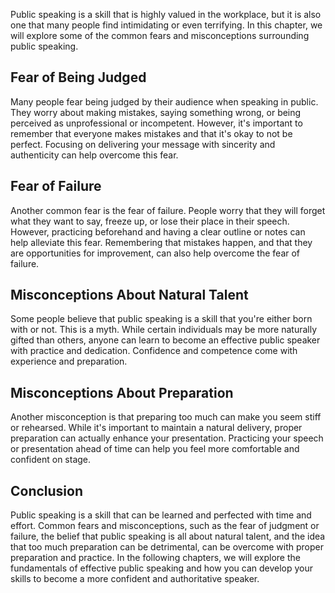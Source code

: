 
Public speaking is a skill that is highly valued in the workplace, but it is also one that many people find intimidating or even terrifying. In this chapter, we will explore some of the common fears and misconceptions surrounding public speaking.

Fear of Being Judged
--------------------

Many people fear being judged by their audience when speaking in public. They worry about making mistakes, saying something wrong, or being perceived as unprofessional or incompetent. However, it's important to remember that everyone makes mistakes and that it's okay to not be perfect. Focusing on delivering your message with sincerity and authenticity can help overcome this fear.

Fear of Failure
---------------

Another common fear is the fear of failure. People worry that they will forget what they want to say, freeze up, or lose their place in their speech. However, practicing beforehand and having a clear outline or notes can help alleviate this fear. Remembering that mistakes happen, and that they are opportunities for improvement, can also help overcome the fear of failure.

Misconceptions About Natural Talent
-----------------------------------

Some people believe that public speaking is a skill that you're either born with or not. This is a myth. While certain individuals may be more naturally gifted than others, anyone can learn to become an effective public speaker with practice and dedication. Confidence and competence come with experience and preparation.

Misconceptions About Preparation
--------------------------------

Another misconception is that preparing too much can make you seem stiff or rehearsed. While it's important to maintain a natural delivery, proper preparation can actually enhance your presentation. Practicing your speech or presentation ahead of time can help you feel more comfortable and confident on stage.

Conclusion
----------

Public speaking is a skill that can be learned and perfected with time and effort. Common fears and misconceptions, such as the fear of judgment or failure, the belief that public speaking is all about natural talent, and the idea that too much preparation can be detrimental, can be overcome with proper preparation and practice. In the following chapters, we will explore the fundamentals of effective public speaking and how you can develop your skills to become a more confident and authoritative speaker.
